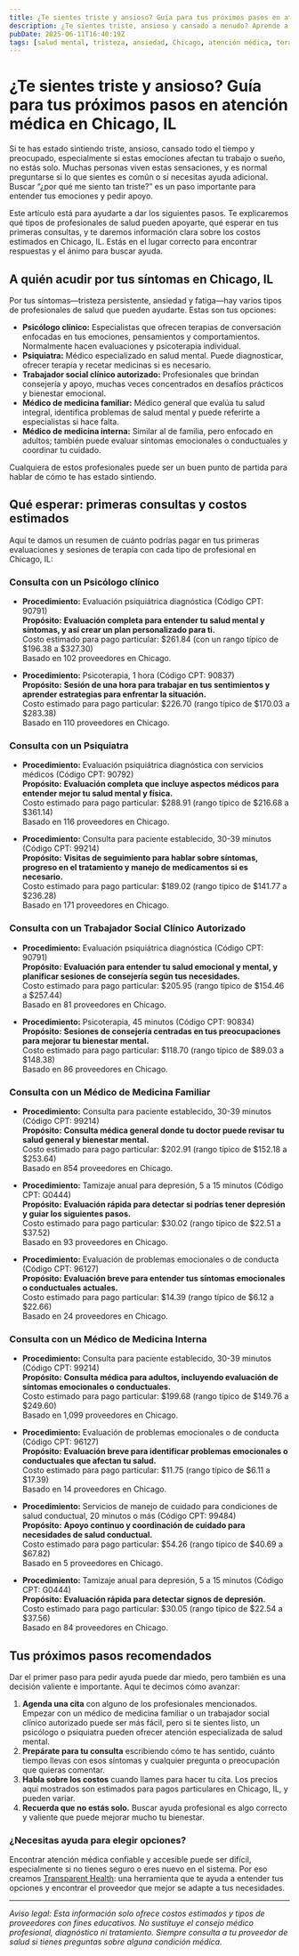 ```yaml
---
title: ¿Te sientes triste y ansioso? Guía para tus próximos pasos en atención médica en Chicago, IL  
description: ¿Te sientes triste, ansioso y cansado a menudo? Aprende a quién acudir, cuánto cuestan las consultas y cómo avanzar en Chicago, IL.  
pubDate: 2025-06-11T16:40:19Z  
tags: [salud mental, tristeza, ansiedad, Chicago, atención médica, terapia, psiquiatría, consejería]  
---
```


# ¿Te sientes triste y ansioso? Guía para tus próximos pasos en atención médica en Chicago, IL

Si te has estado sintiendo triste, ansioso, cansado todo el tiempo y preocupado, especialmente si estas emociones afectan tu trabajo o sueño, no estás solo. Muchas personas viven estas sensaciones, y es normal preguntarse si lo que sientes es común o si necesitas ayuda adicional. Buscar “¿por qué me siento tan triste?” es un paso importante para entender tus emociones y pedir apoyo.

Este artículo está para ayudarte a dar los siguientes pasos. Te explicaremos qué tipos de profesionales de salud pueden apoyarte, qué esperar en tus primeras consultas, y te daremos información clara sobre los costos estimados en Chicago, IL. Estás en el lugar correcto para encontrar respuestas y el ánimo para buscar ayuda.

## A quién acudir por tus síntomas en Chicago, IL

Por tus síntomas—tristeza persistente, ansiedad y fatiga—hay varios tipos de profesionales de salud que pueden ayudarte. Estas son tus opciones:

- **Psicólogo clínico:** Especialistas que ofrecen terapias de conversación enfocadas en tus emociones, pensamientos y comportamientos. Normalmente hacen evaluaciones y psicoterapia individual.
- **Psiquiatra:** Médico especializado en salud mental. Puede diagnosticar, ofrecer terapia y recetar medicinas si es necesario.
- **Trabajador social clínico autorizado:** Profesionales que brindan consejería y apoyo, muchas veces concentrados en desafíos prácticos y bienestar emocional.
- **Médico de medicina familiar:** Médico general que evalúa tu salud integral, identifica problemas de salud mental y puede referirte a especialistas si hace falta.
- **Médico de medicina interna:** Similar al de familia, pero enfocado en adultos; también puede evaluar síntomas emocionales o conductuales y coordinar tu cuidado.

Cualquiera de estos profesionales puede ser un buen punto de partida para hablar de cómo te has estado sintiendo.

## Qué esperar: primeras consultas y costos estimados

Aquí te damos un resumen de cuánto podrías pagar en tus primeras evaluaciones y sesiones de terapia con cada tipo de profesional en Chicago, IL:

### Consulta con un Psicólogo clínico

- **Procedimiento:** Evaluación psiquiátrica diagnóstica (Código CPT: 90791)  
  **Propósito:** **Evaluación completa para entender tu salud mental y síntomas, y así crear un plan personalizado para ti.**  
  Costo estimado para pago particular: $261.84 (con un rango típico de $196.38 a $327.30)  
  Basado en 102 proveedores en Chicago.

- **Procedimiento:** Psicoterapia, 1 hora (Código CPT: 90837)  
  **Propósito:** **Sesión de una hora para trabajar en tus sentimientos y aprender estrategias para enfrentar la situación.**  
  Costo estimado para pago particular: $226.70 (rango típico de $170.03 a $283.38)  
  Basado en 110 proveedores en Chicago.

### Consulta con un Psiquiatra

- **Procedimiento:** Evaluación psiquiátrica diagnóstica con servicios médicos (Código CPT: 90792)  
  **Propósito:** **Evaluación completa que incluye aspectos médicos para entender mejor tu salud mental y física.**  
  Costo estimado para pago particular: $288.91 (rango típico de $216.68 a $361.14)  
  Basado en 116 proveedores en Chicago.

- **Procedimiento:** Consulta para paciente establecido, 30-39 minutos (Código CPT: 99214)  
  **Propósito:** **Visitas de seguimiento para hablar sobre síntomas, progreso en el tratamiento y manejo de medicamentos si es necesario.**  
  Costo estimado para pago particular: $189.02 (rango típico de $141.77 a $236.28)  
  Basado en 171 proveedores en Chicago.

### Consulta con un Trabajador Social Clínico Autorizado

- **Procedimiento:** Evaluación psiquiátrica diagnóstica (Código CPT: 90791)  
  **Propósito:** **Evaluación para entender tu salud emocional y mental, y planificar sesiones de consejería según tus necesidades.**  
  Costo estimado para pago particular: $205.95 (rango típico de $154.46 a $257.44)  
  Basado en 81 proveedores en Chicago.

- **Procedimiento:** Psicoterapia, 45 minutos (Código CPT: 90834)  
  **Propósito:** **Sesiones de consejería centradas en tus preocupaciones para mejorar tu bienestar mental.**  
  Costo estimado para pago particular: $118.70 (rango típico de $89.03 a $148.38)  
  Basado en 86 proveedores en Chicago.

### Consulta con un Médico de Medicina Familiar

- **Procedimiento:** Consulta para paciente establecido, 30-39 minutos (Código CPT: 99214)  
  **Propósito:** **Consulta médica general donde tu doctor puede revisar tu salud general y bienestar mental.**  
  Costo estimado para pago particular: $202.91 (rango típico de $152.18 a $253.64)  
  Basado en 854 proveedores en Chicago.

- **Procedimiento:** Tamizaje anual para depresión, 5 a 15 minutos (Código CPT: G0444)  
  **Propósito:** **Evaluación rápida para detectar si podrías tener depresión y guiar los siguientes pasos.**  
  Costo estimado para pago particular: $30.02 (rango típico de $22.51 a $37.52)  
  Basado en 93 proveedores en Chicago.

- **Procedimiento:** Evaluación de problemas emocionales o de conducta (Código CPT: 96127)  
  **Propósito:** **Evaluación breve para entender tus síntomas emocionales o conductuales actuales.**  
  Costo estimado para pago particular: $14.39 (rango típico de $6.12 a $22.66)  
  Basado en 24 proveedores en Chicago.

### Consulta con un Médico de Medicina Interna

- **Procedimiento:** Consulta para paciente establecido, 30-39 minutos (Código CPT: 99214)  
  **Propósito:** **Consulta médica para adultos, incluyendo evaluación de síntomas emocionales o conductuales.**  
  Costo estimado para pago particular: $199.68 (rango típico de $149.76 a $249.60)  
  Basado en 1,099 proveedores en Chicago.

- **Procedimiento:** Evaluación de problemas emocionales o de conducta (Código CPT: 96127)  
  **Propósito:** **Evaluación breve para identificar problemas emocionales o conductuales que afectan tu salud.**  
  Costo estimado para pago particular: $11.75 (rango típico de $6.11 a $17.39)  
  Basado en 14 proveedores en Chicago.

- **Procedimiento:** Servicios de manejo de cuidado para condiciones de salud conductual, 20 minutos o más (Código CPT: 99484)  
  **Propósito:** **Apoyo continuo y coordinación de cuidado para necesidades de salud conductual.**  
  Costo estimado para pago particular: $54.26 (rango típico de $40.69 a $67.82)  
  Basado en 5 proveedores en Chicago.

- **Procedimiento:** Tamizaje anual para depresión, 5 a 15 minutos (Código CPT: G0444)  
  **Propósito:** **Evaluación rápida para detectar signos de depresión.**  
  Costo estimado para pago particular: $30.05 (rango típico de $22.54 a $37.56)  
  Basado en 84 proveedores en Chicago.

## Tus próximos pasos recomendados

Dar el primer paso para pedir ayuda puede dar miedo, pero también es una decisión valiente e importante. Aquí te decimos cómo avanzar:

1. **Agenda una cita** con alguno de los profesionales mencionados. Empezar con un médico de medicina familiar o un trabajador social clínico autorizado puede ser más fácil, pero si te sientes listo, un psicólogo o psiquiatra pueden ofrecer atención especializada de salud mental.  
2. **Prepárate para tu consulta** escribiendo cómo te has sentido, cuánto tiempo llevas con esos síntomas y cualquier pregunta o preocupación que quieras comentar.  
3. **Habla sobre los costos** cuando llames para hacer tu cita. Los precios aquí mostrados son estimados para pagos particulares en Chicago, IL, y pueden variar.  
4. **Recuerda que no estás solo.** Buscar ayuda profesional es algo correcto y valiente que puede mejorar mucho tu bienestar.

### ¿Necesitas ayuda para elegir opciones?

Encontrar atención médica confiable y accesible puede ser difícil, especialmente si no tienes seguro o eres nuevo en el sistema. Por eso creamos [Transparent Health](https://transparenthealth.ai): una herramienta que te ayuda a entender tus opciones y encontrar el proveedor que mejor se adapte a tus necesidades.

---

*Aviso legal: Esta información solo ofrece costos estimados y tipos de proveedores con fines educativos. No sustituye el consejo médico profesional, diagnóstico ni tratamiento. Siempre consulta a tu proveedor de salud si tienes preguntas sobre alguna condición médica.*